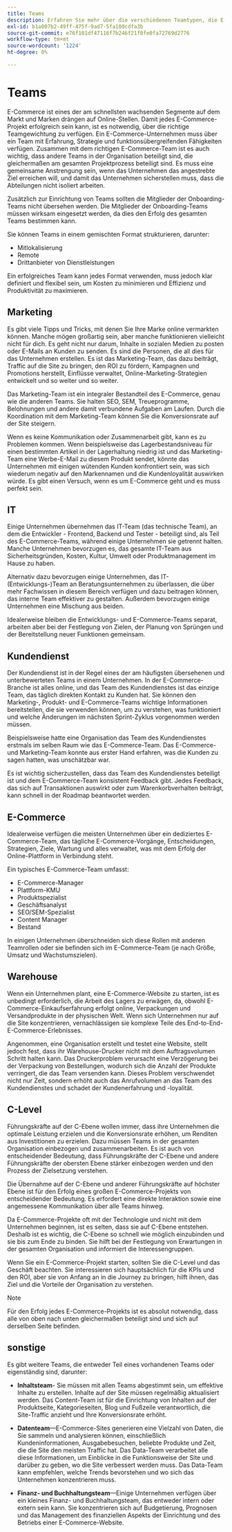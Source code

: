 ```yaml
---
title: Teams
description: Erfahren Sie mehr über die verschiedenen Teamtypen, die E-Commerce-Projekte zum Erfolg führen.
exl-id: b1a007b2-49ff-475f-9ad7-5fa100cdfa3b
source-git-commit: e76f101df47116f7b246f21f0fe0fa72769d2776
workflow-type: tm+mt
source-wordcount: '1224'
ht-degree: 0%

---
```


# Teams

E-Commerce ist eines der am schnellsten wachsenden Segmente auf dem Markt und Marken drängen auf Online-Stellen. Damit jedes E-Commerce-Projekt erfolgreich sein kann, ist es notwendig, über die richtige Teamgewichtung zu verfügen. Ein E-Commerce-Unternehmen muss über ein Team mit Erfahrung, Strategie und funktionsübergreifenden Fähigkeiten verfügen. Zusammen mit dem richtigen E-Commerce-Team ist es auch wichtig, dass andere Teams in der Organisation beteiligt sind, die gleichermaßen am gesamten Projektprozess beteiligt sind. Es muss eine gemeinsame Anstrengung sein, wenn das Unternehmen das angestrebte Ziel erreichen will, und damit das Unternehmen sicherstellen muss, dass die Abteilungen nicht isoliert arbeiten.

Zusätzlich zur Einrichtung von Teams sollten die Mitglieder der Onboarding-Teams nicht übersehen werden. Die Mitglieder der Onboarding-Teams müssen wirksam eingesetzt werden, da dies den Erfolg des gesamten Teams bestimmen kann.

Sie können Teams in einem gemischten Format strukturieren, darunter:

- Mitlokalisierung
- Remote
- Drittanbieter von Dienstleistungen

Ein erfolgreiches Team kann jedes Format verwenden, muss jedoch klar definiert und flexibel sein, um Kosten zu minimieren und Effizienz und Produktivität zu maximieren.

## Marketing

Es gibt viele Tipps und Tricks, mit denen Sie Ihre Marke online vermarkten können. Manche mögen großartig sein, aber manche funktionieren vielleicht nicht für dich. Es geht nicht nur darum, Inhalte in sozialen Medien zu posten oder E-Mails an Kunden zu senden. Es sind die Personen, die all dies für das Unternehmen erstellen. Es ist das Marketing-Team, das dazu beiträgt, Traffic auf die Site zu bringen, den ROI zu fördern, Kampagnen und Promotions herstellt, Einflüsse verwaltet, Online-Marketing-Strategien entwickelt und so weiter und so weiter.

Das Marketing-Team ist ein integraler Bestandteil des E-Commerce, genau wie die anderen Teams. Sie halten SEO, SEM, Treueprogramme, Belohnungen und andere damit verbundene Aufgaben am Laufen. Durch die Koordination mit dem Marketing-Team können Sie die Konversionsrate auf der Site steigern.

Wenn es keine Kommunikation oder Zusammenarbeit gibt, kann es zu Problemen kommen. Wenn beispielsweise das Lagerbestandsniveau für einen bestimmten Artikel in der Lagerhaltung niedrig ist und das Marketing-Team eine Werbe-E-Mail zu diesem Produkt sendet, könnte das Unternehmen mit einigen wütenden Kunden konfrontiert sein, was sich wiederum negativ auf den Markennamen und die Kundenloyalität auswirken würde. Es gibt einen Versuch, wenn es um E-Commerce geht und es muss perfekt sein.

## IT

Einige Unternehmen übernehmen das IT-Team (das technische Team), an dem die Entwickler - Frontend, Backend und Tester - beteiligt sind, als Teil des E-Commerce-Teams, während einige Unternehmen sie getrennt halten. Manche Unternehmen bevorzugen es, das gesamte IT-Team aus Sicherheitsgründen, Kosten, Kultur, Umwelt oder Produktmanagement im Hause zu haben.

Alternativ dazu bevorzugen einige Unternehmen, das IT-(Entwicklungs-)Team an Beratungsunternehmen zu überlassen, die über mehr Fachwissen in diesem Bereich verfügen und dazu beitragen können, das interne Team effektiver zu gestalten. Außerdem bevorzugen einige Unternehmen eine Mischung aus beiden.

Idealerweise bleiben die Entwicklungs- und E-Commerce-Teams separat, arbeiten aber bei der Festlegung von Zielen, der Planung von Sprüngen und der Bereitstellung neuer Funktionen gemeinsam.

## Kundendienst

Der Kundendienst ist in der Regel eines der am häufigsten übersehenen und unterbewerteten Teams in einem Unternehmen. In der E-Commerce-Branche ist alles online, und das Team des Kundendienstes ist das einzige Team, das täglich direkten Kontakt zu Kunden hat. Sie können den Marketing-, Produkt- und E-Commerce-Teams wichtige Informationen bereitstellen, die sie verwenden können, um zu verstehen, was funktioniert und welche Änderungen im nächsten Sprint-Zyklus vorgenommen werden müssen.

Beispielsweise hatte eine Organisation das Team des Kundendienstes erstmals im selben Raum wie das E-Commerce-Team. Das E-Commerce- und Marketing-Team konnte aus erster Hand erfahren, was die Kunden zu sagen hatten, was unschätzbar war.

Es ist wichtig sicherzustellen, dass das Team des Kundendienstes beteiligt ist und dem E-Commerce-Team konsistent Feedback gibt. Jedes Feedback, das sich auf Transaktionen auswirkt oder zum Warenkorbverhalten beiträgt, kann schnell in der Roadmap beantwortet werden.

## E-Commerce

Idealerweise verfügen die meisten Unternehmen über ein dediziertes E-Commerce-Team, das tägliche E-Commerce-Vorgänge, Entscheidungen, Strategien, Ziele, Wartung und alles verwaltet, was mit dem Erfolg der Online-Plattform in Verbindung steht.

Ein typisches E-Commerce-Team umfasst:

- E-Commerce-Manager
- Plattform-KMU
- Produktspezialist
- Geschäftsanalyst
- SEO/SEM-Spezialist
- Content Manager
- Bestand

In einigen Unternehmen überschneiden sich diese Rollen mit anderen Teamrollen oder sie befinden sich im E-Commerce-Team (je nach Größe, Umsatz und Wachstumszielen).

## Warehouse

Wenn ein Unternehmen plant, eine E-Commerce-Website zu starten, ist es unbedingt erforderlich, die Arbeit des Lagers zu erwägen, da, obwohl E-Commerce-Einkaufserfahrung erfolgt online, Verpackungen und Versandprodukte in der physischen Welt. Wenn sich Unternehmen nur auf die Site konzentrieren, vernachlässigen sie komplexe Teile des End-to-End-E-Commerce-Erlebnisses.

Angenommen, eine Organisation erstellt und testet eine Website, stellt jedoch fest, dass ihr Warehouse-Drucker nicht mit dem Auftragsvolumen Schritt halten kann. Das Druckerproblem verursacht eine Verzögerung bei der Verpackung von Bestellungen, wodurch sich die Anzahl der Produkte verringert, die das Team versenden kann. Dieses Problem verschwendet nicht nur Zeit, sondern erhöht auch das Anrufvolumen an das Team des Kundendienstes und schadet der Kundenerfahrung und -loyalität.

## C-Level

Führungskräfte auf der C-Ebene wollen immer, dass ihre Unternehmen die optimale Leistung erzielen und die Konversionsrate erhöhen, um Renditen aus Investitionen zu erzielen. Dazu müssen Teams in der gesamten Organisation einbezogen und zusammenarbeiten. Es ist auch von entscheidender Bedeutung, dass Führungskräfte der C-Ebene und andere Führungskräfte der obersten Ebene stärker einbezogen werden und den Prozess der Zielsetzung verstehen.

Die Übernahme auf der C-Ebene und anderer Führungskräfte auf höchster Ebene ist für den Erfolg eines großen E-Commerce-Projekts von entscheidender Bedeutung. Es erfordert eine direkte Interaktion sowie eine angemessene Kommunikation über alle Teams hinweg.

Da E-Commerce-Projekte oft mit der Technologie und nicht mit dem Unternehmen beginnen, ist es selten, dass sie auf C-Ebene entstehen. Deshalb ist es wichtig, die C-Ebene so schnell wie möglich einzubinden und sie bis zum Ende zu binden. Sie hilft bei der Festlegung von Erwartungen in der gesamten Organisation und informiert die Interessengruppen.

Wenn Sie ein E-Commerce-Projekt starten, sollten Sie die C-Level und das Geschäft beachten. Sie interessieren sich hauptsächlich für die KPIs und den ROI, aber sie von Anfang an in die Journey zu bringen, hilft ihnen, das Ziel und die Vorteile der Organisation zu verstehen.

>[!NOTE]
>
>Für den Erfolg jedes E-Commerce-Projekts ist es absolut notwendig, dass alle von oben nach unten gleichermaßen beteiligt sind und sich auf derselben Seite befinden.

## sonstige

Es gibt weitere Teams, die entweder Teil eines vorhandenen Teams oder eigenständig sind, darunter:

- **Inhaltsteam**- Sie müssen mit allen Teams abgestimmt sein, um effektive Inhalte zu erstellen. Inhalte auf der Site müssen regelmäßig aktualisiert werden. Das Content-Team ist für die Einrichtung von Inhalten auf der Produktseite, Kategorieseiten, Blog und Fußzeile verantwortlich, die Site-Traffic anzieht und Ihre Konversionsrate erhöht.

- **Datenteam**—E-Commerce-Sites generieren eine Vielzahl von Daten, die Sie sammeln und analysieren können, einschließlich Kundeninformationen, Ausgabebesuchen, beliebte Produkte und Zeit, die die Site den meisten Traffic hat. Das Data-Team verarbeitet alle diese Informationen, um Einblicke in die Funktionsweise der Site und darüber zu geben, wo die Site verbessert werden muss. Das Data-Team kann empfehlen, welche Trends bevorstehen und wo sich das Unternehmen konzentrieren muss.

- **Finanz- und Buchhaltungsteam**—Einige Unternehmen verfügen über ein kleines Finanz- und Buchhaltungsteam, das entweder intern oder extern sein kann. Sie konzentrieren sich auf Budgetierung, Prognosen und das Management des finanziellen Aspekts der Einrichtung und des Betriebs einer E-Commerce-Website.
